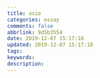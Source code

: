 ```yaml
---
title: asio
categories: essay
comments: false
abbrlink: 9d5b3554
date: 2019-12-07 15:17:18
updated: 2019-12-07 15:17:18
tags:
keywords:
description:
---
```

